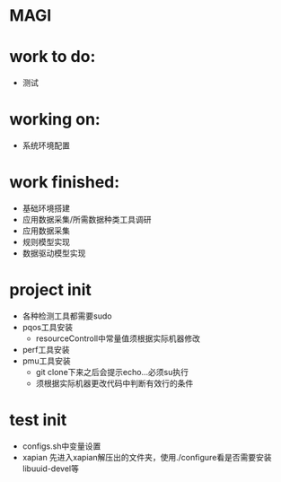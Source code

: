 # MAGI
# work to do:
  - 测试
# working on:  
  - 系统环境配置
# work finished:
  - 基础环境搭建
  - 应用数据采集/所需数据种类工具调研
  - 应用数据采集
  - 规则模型实现
  - 数据驱动模型实现
  
# project init
  - 各种检测工具都需要sudo
  - pqos工具安装
    - resourceControll中常量值须根据实际机器修改
  - perf工具安装
  - pmu工具安装
    - git clone下来之后会提示echo...必须su执行
    - 须根据实际机器更改代码中判断有效行的条件

# test init
  - configs.sh中变量设置
  - xapian
    先进入xapian解压出的文件夹，使用./configure看是否需要安装libuuid-devel等
